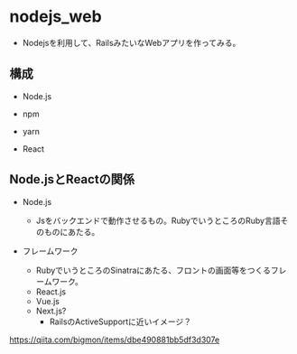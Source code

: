 # nodejs_web


- Nodejsを利用して、RailsみたいなWebアプリを作ってみる。


## 構成

- Node.js
- npm
- yarn


- React




## Node.jsとReactの関係

- Node.js
  - Jsをバックエンドで動作させるもの。RubyでいうところのRuby言語そのものにあたる。

- フレームワーク
  - RubyでいうところのSinatraにあたる、フロントの画面等をつくるフレームワーク。
  - React.js
  - Vue.js
  - Next.js?
    - RailsのActiveSupportに近いイメージ？

https://qiita.com/bigmon/items/dbe490881bb5df3d307e

